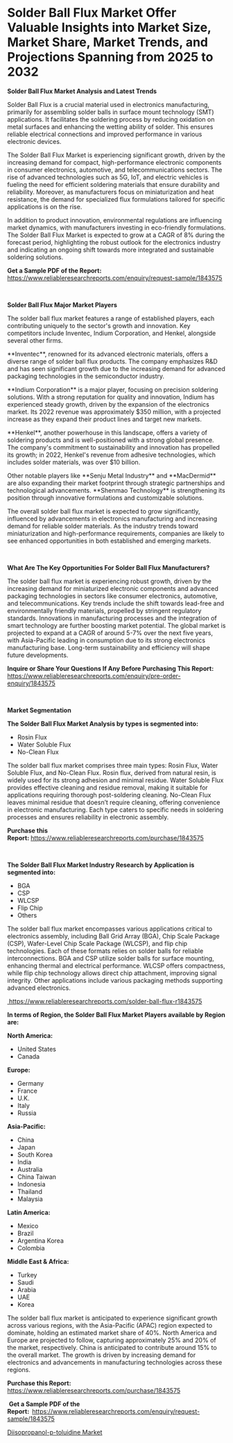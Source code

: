 <p><h1>Solder Ball Flux Market Offer Valuable Insights into Market Size, Market Share, Market Trends, and Projections Spanning from 2025 to 2032</h1></p><p><strong>Solder Ball Flux Market Analysis and Latest Trends</strong></p>
<p><p>Solder Ball Flux is a crucial material used in electronics manufacturing, primarily for assembling solder balls in surface mount technology (SMT) applications. It facilitates the soldering process by reducing oxidation on metal surfaces and enhancing the wetting ability of solder. This ensures reliable electrical connections and improved performance in various electronic devices.</p><p>The Solder Ball Flux Market is experiencing significant growth, driven by the increasing demand for compact, high-performance electronic components in consumer electronics, automotive, and telecommunications sectors. The rise of advanced technologies such as 5G, IoT, and electric vehicles is fueling the need for efficient soldering materials that ensure durability and reliability. Moreover, as manufacturers focus on miniaturization and heat resistance, the demand for specialized flux formulations tailored for specific applications is on the rise.</p><p>In addition to product innovation, environmental regulations are influencing market dynamics, with manufacturers investing in eco-friendly formulations. The Solder Ball Flux Market is expected to grow at a CAGR of 8% during the forecast period, highlighting the robust outlook for the electronics industry and indicating an ongoing shift towards more integrated and sustainable soldering solutions.</p></p>
<p><strong>Get a Sample PDF of the Report:&nbsp;</strong> <a href="https://www.reliableresearchreports.com/enquiry/request-sample/1843575?utm_campaign=3210&utm_medium=2&utm_source=Github&utm_content=ia&utm_term=03042025&utm_id=solder-ball-flux">https://www.reliableresearchreports.com/enquiry/request-sample/1843575</a></p>
<p>&nbsp;</p>
<p><strong>Solder Ball Flux Major Market Players</strong></p>
<p><p>The solder ball flux market features a range of established players, each contributing uniquely to the sector's growth and innovation. Key competitors include Inventec, Indium Corporation, and Henkel, alongside several other firms.</p><p>**Inventec**, renowned for its advanced electronic materials, offers a diverse range of solder ball flux products. The company emphasizes R&D and has seen significant growth due to the increasing demand for advanced packaging technologies in the semiconductor industry.</p><p>**Indium Corporation** is a major player, focusing on precision soldering solutions. With a strong reputation for quality and innovation, Indium has experienced steady growth, driven by the expansion of the electronics market. Its 2022 revenue was approximately $350 million, with a projected increase as they expand their product lines and target new markets.</p><p>**Henkel**, another powerhouse in this landscape, offers a variety of soldering products and is well-positioned with a strong global presence. The company's commitment to sustainability and innovation has propelled its growth; in 2022, Henkel's revenue from adhesive technologies, which includes solder materials, was over $10 billion.</p><p>Other notable players like **Senju Metal Industry** and **MacDermid** are also expanding their market footprint through strategic partnerships and technological advancements. **Shenmao Technology** is strengthening its position through innovative formulations and customizable solutions.</p><p>The overall solder ball flux market is expected to grow significantly, influenced by advancements in electronics manufacturing and increasing demand for reliable solder materials. As the industry trends toward miniaturization and high-performance requirements, companies are likely to see enhanced opportunities in both established and emerging markets.</p></p>
<p>&nbsp;</p>
<p><strong>What Are The Key Opportunities For Solder Ball Flux Manufacturers?</strong></p>
<p><p>The solder ball flux market is experiencing robust growth, driven by the increasing demand for miniaturized electronic components and advanced packaging technologies in sectors like consumer electronics, automotive, and telecommunications. Key trends include the shift towards lead-free and environmentally friendly materials, propelled by stringent regulatory standards. Innovations in manufacturing processes and the integration of smart technology are further boosting market potential. The global market is projected to expand at a CAGR of around 5-7% over the next five years, with Asia-Pacific leading in consumption due to its strong electronics manufacturing base. Long-term sustainability and efficiency will shape future developments.</p></p>
<p><strong>Inquire or Share Your Questions If Any Before Purchasing This Report:</strong> <a href="https://www.reliableresearchreports.com/enquiry/pre-order-enquiry/1843575?utm_campaign=3210&utm_medium=2&utm_source=Github&utm_content=ia&utm_term=03042025&utm_id=solder-ball-flux">https://www.reliableresearchreports.com/enquiry/pre-order-enquiry/1843575</a></p>
<p>&nbsp;</p>
<p><strong>Market Segmentation</strong></p>
<p><strong>The Solder Ball Flux Market Analysis by types is segmented into:</strong></p>
<p><ul><li>Rosin Flux</li><li>Water Soluble Flux</li><li>No-Clean Flux</li></ul></p>
<p><p>The solder ball flux market comprises three main types: Rosin Flux, Water Soluble Flux, and No-Clean Flux. Rosin flux, derived from natural resin, is widely used for its strong adhesion and minimal residue. Water Soluble Flux provides effective cleaning and residue removal, making it suitable for applications requiring thorough post-soldering cleaning. No-Clean Flux leaves minimal residue that doesn’t require cleaning, offering convenience in electronic manufacturing. Each type caters to specific needs in soldering processes and ensures reliability in electronic assembly.</p></p>
<p><strong>Purchase this Report:&nbsp;</strong><a href="https://www.reliableresearchreports.com/purchase/1843575?utm_campaign=3210&utm_medium=2&utm_source=Github&utm_content=ia&utm_term=03042025&utm_id=solder-ball-flux">https://www.reliableresearchreports.com/purchase/1843575</a></p>
<p>&nbsp;</p>
<p><strong>The Solder Ball Flux Market Industry Research by Application is segmented into:</strong></p>
<p><ul><li>BGA</li><li>CSP</li><li>WLCSP</li><li>Flip Chip</li><li>Others</li></ul></p>
<p><p>The solder ball flux market encompasses various applications critical to electronics assembly, including Ball Grid Array (BGA), Chip Scale Package (CSP), Wafer-Level Chip Scale Package (WLCSP), and flip chip technologies. Each of these formats relies on solder balls for reliable interconnections. BGA and CSP utilize solder balls for surface mounting, enhancing thermal and electrical performance. WLCSP offers compactness, while flip chip technology allows direct chip attachment, improving signal integrity. Other applications include various packaging methods supporting advanced electronics.</p></p>
<p><a href="https://www.reliableresearchreports.com/solder-ball-flux-r1843575?utm_campaign=3210&utm_medium=2&utm_source=Github&utm_content=ia&utm_term=03042025&utm_id=solder-ball-flux">&nbsp;https://www.reliableresearchreports.com/solder-ball-flux-r1843575</a></p>
<p><strong>In terms of Region, the Solder Ball Flux Market Players available by Region are:</strong></p>
<p>
    <p> <strong> North America: </strong>
        <ul>
            <li>United States</li>
            <li>Canada</li>
        </ul>
        </p> 
    <p> <strong> Europe: </strong>
        <ul>
            <li>Germany</li>
            <li>France</li>
            <li>U.K.</li>
            <li>Italy</li>
            <li>Russia</li>
        </ul>
        </p> 
    <p> <strong> Asia-Pacific: </strong>
        <ul>
            <li>China</li>
            <li>Japan</li>
            <li>South Korea</li>
            <li>India</li>
            <li>Australia</li>
            <li>China Taiwan</li>
            <li>Indonesia</li>
            <li>Thailand</li>
            <li>Malaysia</li>
        </ul>
        </p> 
    <p> <strong> Latin America: </strong>
        <ul>
            <li>Mexico</li>
            <li>Brazil</li>
            <li>Argentina Korea</li>
            <li>Colombia</li>
        </ul>
        </p> 
    <p> <strong> Middle East & Africa: </strong>
        <ul>
            <li>Turkey</li>
            <li>Saudi</li>
            <li>Arabia</li>
            <li>UAE</li>
            <li>Korea</li>
        </ul>
    </p>
    </p>
<p><p>The solder ball flux market is anticipated to experience significant growth across various regions, with the Asia-Pacific (APAC) region expected to dominate, holding an estimated market share of 40%. North America and Europe are projected to follow, capturing approximately 25% and 20% of the market, respectively. China is anticipated to contribute around 15% to the overall market. The growth is driven by increasing demand for electronics and advancements in manufacturing technologies across these regions.</p></p>
<p><strong>Purchase this Report: </strong><a href="https://www.reliableresearchreports.com/purchase/1843575?utm_campaign=3210&utm_medium=2&utm_source=Github&utm_content=ia&utm_term=03042025&utm_id=solder-ball-flux">https://www.reliableresearchreports.com/purchase/1843575</a></p>
<p>&nbsp;<strong>Get a Sample PDF of the Report:&nbsp;&nbsp;</strong><a href="https://www.reliableresearchreports.com/enquiry/request-sample/1843575?utm_campaign=3210&utm_medium=2&utm_source=Github&utm_content=ia&utm_term=03042025&utm_id=solder-ball-flux">https://www.reliableresearchreports.com/enquiry/request-sample/1843575</a></p>
<p><strong></strong></p>
<p><p><a href="https://github.com/muhjanaidu/Market-Research-Report-List-1/blob/main/diisopropanol-p-toluidine-market.md?utm_campaign=3210&utm_medium=2&utm_source=Github&utm_content=ia&utm_term=03042025&utm_id=solder-ball-flux">Diisopropanol-p-toluidine Market</a></p></p>